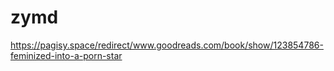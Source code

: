 # zymd
https://pagisy.space/redirect/www.goodreads.com/book/show/123854786-feminized-into-a-porn-star
